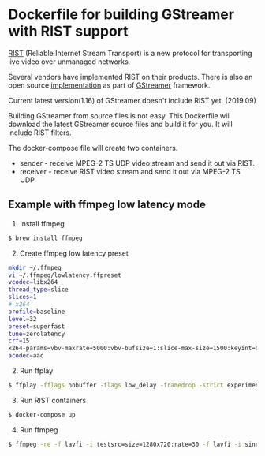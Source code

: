 # Dockerfile for building GStreamer with RIST support

[RIST](https://www.rist.tv/) (Reliable Internet Stream Transport) is a new protocol for transporting live video over unmanaged networks.

Several vendors have implemented RIST on their products.  There is also an open source [implementation](https://www.collabora.com/news-and-blog/news-and-events/gstreamer-support-for-the-rist-specification.html) as part of [GStreamer](https://gstreamer.freedesktop.org/) framework.

Current latest version(1.16) of GStreamer doesn't include RIST yet. (2019.09)

Building GStreamer from source files is not easy. This Dockerfile will download the latest GStreamer source files and build it for you. It will include RIST filters.

The docker-compose file will create two containers.
 - sender - receive MPEG-2 TS UDP video stream and send it out via RIST.
 - receiver - receive RIST video stream and send it out via MPEG-2 TS UDP

## Example with ffmpeg low latency mode
1. Install ffmpeg
```sh
$ brew install ffmpeg
```
2. Create ffmpeg low latency preset
```sh
mkdir ~/.ffmpeg
vi ~/.ffmpeg/lowlatency.ffpreset
vcodec=libx264
thread_type=slice
slices=1
# x264
profile=baseline
level=32
preset=superfast
tune=zerolatency
crf=15
x264-params=vbv-maxrate=5000:vbv-bufsize=1:slice-max-size=1500:keyint=60
acodec=aac
```

2. Run ffplay
```sh
$ ffplay -fflags nobuffer -flags low_delay -framedrop -strict experimental udp://0.0.0.0:5005
```

3. Run RIST containers
```sh
$ docker-compose up
```

4. Run ffmpeg
```sh
$ ffmpeg -re -f lavfi -i testsrc=size=1280x720:rate=30 -f lavfi -i sine -vf drawtext="text='%{localtime\:%X}':fontsize=20:fontcolor=white:x=7:y=7" -pix_fmt yuv420p -an -vpre lowlatency -f mpegts udp://127.0.0.1:5004?pkt_size=1316
```